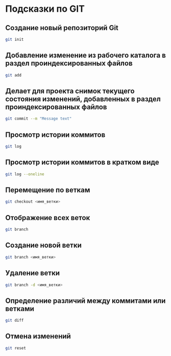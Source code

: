 # Подсказки по GIT

## Создание новый репозиторий Git
```sh
git init
```

## Добавление изменение из рабочего каталога в раздел проиндексированных файлов
```sh
git add
```
## Делает для проекта снимок текущего состояния изменений, добавленных в раздел проиндексированных файлов
```sh
git commit --m "Message text"
```

## Просмотр истории коммитов
```sh
git log
```

## Просмотр истории коммитов в кратком виде
```sh
git log --oneline
```
## Перемещение по веткам
```sh
git checkout <имя_ветки>
```
## Отображение всех веток
```sh
git branch
```
## Создание новой ветки
```sh
git branch <имя_ветки>
```
## Удаление ветки
```sh
git branch -d <имя_ветки>
```
## Определение различий между коммитами или ветками
```sh
git diff
```
## Отмена изменений
```sh
git reset
```
